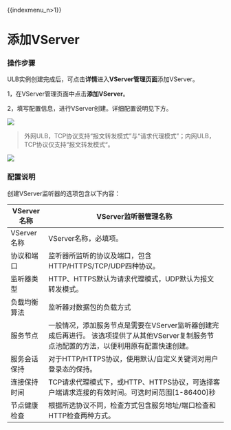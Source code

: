{{indexmenu_n>1}}

# 添加VServer

### 操作步骤 

ULB实例创建完成后，可点击**详情**进入**VServer管理页面**添加VServer。

1，在VServer管理页面中点击**添加VServer**。

2，填写配置信息，进行VServer创建。详细配置说明见下方。

![](https://docs.ucloud.cn/_media/network/ulb/vserver%E5%BB%BA%E7%AB%8Btcp.png)


> 外网ULB，TCP协议支持“报文转发模式”与“请求代理模式”；内网ULB，TCP协议仅支持“报文转发模式“。


![](https://docs.ucloud.cn/_media/network/ulb/%E6%B7%BB%E5%8A%A0vserver-tcp.png)

### 配置说明

创建VServer监听器的选项包含以下内容：

|VServer名称|VServer监听器管理名称|
|-|-|
|VServer名称|VServer名称，必填项。|
|协议和端口|监听器所监听的协议及端口，包含HTTP/HTTPS/TCP/UDP四种协议。|
|监听器类型|HTTP、HTTPS默认为请求代理模式，UDP默认为报文转发模式。|
|负载均衡算法|监听器对数据包的负载方式|
|服务节点	|一般情况，添加服务节点是需要在VServer监听器创建完成后再进行。 该选项提供了从其他VServer复制服务节点池配置的方法，以便利用原有配置快速创建。|
|服务会话保持|对于HTTP/HTTPS协议，使用默认/自定义关键词对用户登录态的保持。|
|连接保持时间|TCP请求代理模式下，或HTTP、HTTPS协议，可选择客户端请求连接的有效时间。可选时间范围[1-86400]秒|
|节点健康检查|根据所选协议不同，检查方式包含服务地址/端口检查和HTTP检查两种方式。|

